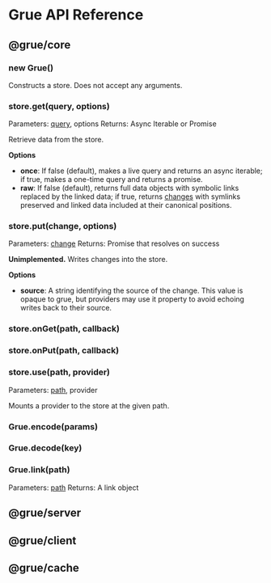 # Grue API Reference

## @grue/core

### new Grue()

Constructs a store. Does not accept any arguments.

### store.**get**(query, options)

Parameters: [query](Encoding#Queries), options
Returns: Async Iterable or Promise

Retrieve data from the store.

**Options**

- **once**: If false (default), makes a live query and returns an async iterable; if true, makes a one-time query and returns a promise.
- **raw**: If false (default), returns full data objects with symbolic links replaced by the linked data; if true, returns [changes](Encoding#Changes) with symlinks preserved and linked data included at their canonical positions.

### store.**put**(change, options)

Parameters: [change](Encoding#Changes)
Returns: Promise that resolves on success

**Unimplemented.** Writes changes into the store.

**Options**

- **source**: A string identifying the source of the change. This value is opaque to grue, but providers may use it property to avoid echoing writes back to their source.

### store.**onGet**(path, callback)

### store.**onPut**(path, callback)

### store.**use**(path, provider)

Parameters: [path](Encoding#Paths), provider

Mounts a provider to the store at the given path.

### Grue.encode(params)



### Grue.decode(key)



### Grue.link(path)

Parameters: [path](Encoding#Paths)
Returns: A link object

## @grue/server

## @grue/client

## @grue/cache
